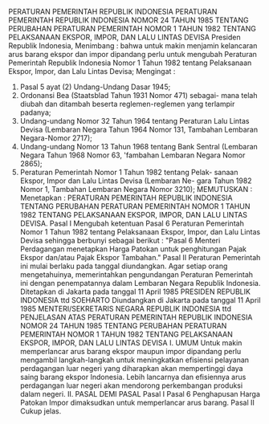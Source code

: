  PERATURAN PEMERINTAH REPUBLIK INDONESIA PERATURAN PEMERINTAH REPUBLIK INDONESIA NOMOR 24 TAHUN 1985 TENTANG PERUBAHAN PERATURAN PEMERINTAH NOMOR 1 TAHUN 1982 TENTANG PELAKSANAAN EKSPOR, IMPOR, DAN LALU LINTAS DEVISA Presiden Republik Indonesia,
Menimbang :
 bahwa untuk makin menjamin kelancaran arus barang ekspor dan impor dipandang perlu untuk mengubah Peraturan Pemerintah Republik Indonesia Nomor 1 Tahun 1982 tentang Pelaksanaan Ekspor, Impor, dan Lalu Lintas Devisa;
Mengingat :

1. Pasal 5 ayat (2) Undang-Undang Dasar 1945;
2. Ordonansi Bea (Staatsblad Tahun 1931 Nomor 471) sebagai- mana telah diubah dan ditambah beserta reglemen-reglemen yang terlampir padanya;
3. Undang-undang Nomor 32 Tahun 1964 tentang Peraturan Lalu Lintas Devisa (Lembaran Negara Tahun 1964 Nomor 131, Tambahan Lembaran Negara-Nomor 2717);
4. Undang-undang Nomor 13 Tahun 1968 tentang Bank Sentral (Lembaran Negara Tahun 1968 Nomor 63, 'fambahan Lembaran Negara Nomor 2865);
5. Peraturan Pemerintah Nomor 1 Tahun 1982 tentang Pelak- sanaan Ekspor, Impor dan Lalu Lintas Devisa (Lembaran Ne- gara Tahun 1982 Nomor 1, Tambahan Lembaran Negara Nomor 3210);
MEMUTUSKAN :
 Menetapkan : PERATURAN PEMERINTAH REPUBLIK INDONESIA TENTANG PERUBAHAN PERATURAN PEMERINTAH NOMOR 1 TAHUN 1982 TENTANG PELAKSANAAN EKSPOR, IMPOR, DAN LALU LINTAS DEVISA.
Pasal I
Mengubah ketentuan Pasal 6 Peraturan Pemerintah Nomor 1 Tahun 1982 tentang Pelaksanaan Ekspor, Impor, dan Lalu Lintas Devisa sehingga berbunyi sebagai berikut : "Pasal 6 Menteri Perdagangan menetapkan Harga Patokan untuk penghitungan Pajak Ekspor dan/atau Pajak Ekspor Tambahan."
Pasal II
Peraturan Pemerintah ini mulai berlaku pada tanggal diundangkan.
Agar setiap orang mengetahuinya, memerintahkan pengundangan Peraturan Pemerintah ini dengan penempatannya dalam Lembaran Negara Republik Indonesia. Ditetapkan di Jakarta pada tanggal 11 April 1985 PRESIDEN REPUBLIK INDONESIA ttd SOEHARTO Diundangkan di Jakarta pada tanggal 11 April 1985 MENTERI/SEKRETARIS NEGARA REPUBLIK INDONESIA ttd PENJELASAN ATAS PERATURAN PEMERINTAH REPUBLIK INDONESIA NOMOR 24 TAHUN 1985 TENTANG PERUBAHAN PERATURAN PEMERINTAH NOMOR 1 TAHUN 1982 TENTANG PELAKSANAAN EKSPOR, IMPOR, DAN LALU LINTAS DEVISA I. UMUM Untuk makin memperlancar arus barang ekspor maupun impor dipandang perlu mengambil langkah-langkah untuk meningkatkan efisiensi pelayanan perdagangan luar negeri yang diharapkan akan mempertinggi daya saing barang ekspor Indonesia. Lebih lancarnya dan efisiennya arus perdagangan luar negeri akan mendorong perkembangan produksi dalam negeri. II. PASAL DEMI PASAL
Pasal I
Pasal 6
Penghapusan Harga Patokan Impor dimaksudkan untuk memperlancar arus barang.
Pasal II
Cukup jelas.